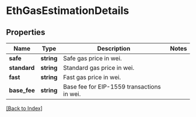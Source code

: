 # EthGasEstimationDetails

## Properties

Name | Type | Description | Notes
------------ | ------------- | ------------- | -------------
**safe** | **string** | Safe gas price in wei. |
**standard** | **string** | Standard gas price in wei. |
**fast** | **string** | Fast gas price in wei. |
**base_fee** | **string** | Base fee for EIP-1559 transactions in wei. |

[[Back to Index]](../index.md)
